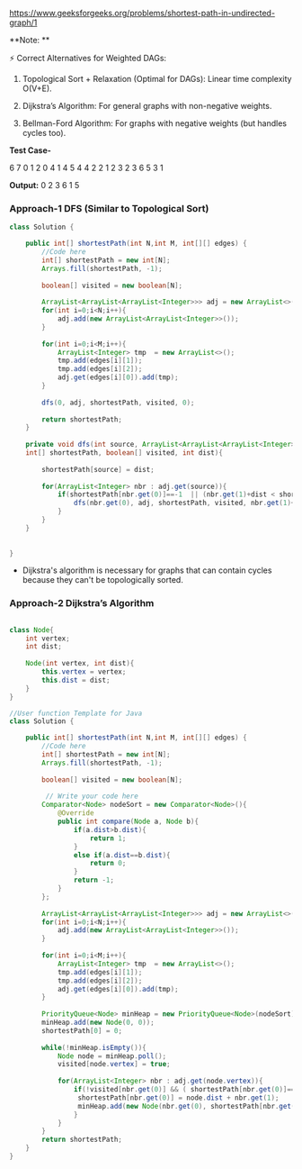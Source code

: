 https://www.geeksforgeeks.org/problems/shortest-path-in-undirected-graph/1

**Note: **

⚡ Correct Alternatives for Weighted DAGs:

1. Topological Sort + Relaxation (Optimal for DAGs): Linear time complexity O(V+E).

2. Dijkstra’s Algorithm: For general graphs with non-negative weights.

3. Bellman-Ford Algorithm: For graphs with negative weights (but handles cycles too).

**Test Case-**

6 7
0 1 2
0 4 1
4 5 4
4 2 2
1 2 3
2 3 6
5 3 1

**Output:** 0 2 3 6 1 5


### Approach-1 DFS (Similar to Topological Sort)

```java
class Solution {

	public int[] shortestPath(int N,int M, int[][] edges) {
		//Code here
		int[] shortestPath = new int[N];
        Arrays.fill(shortestPath, -1);
        
        boolean[] visited = new boolean[N];
        
        ArrayList<ArrayList<ArrayList<Integer>>> adj = new ArrayList<>();
        for(int i=0;i<N;i++){
            adj.add(new ArrayList<ArrayList<Integer>>());
        }
        
        for(int i=0;i<M;i++){
            ArrayList<Integer> tmp  = new ArrayList<>();
            tmp.add(edges[i][1]);
            tmp.add(edges[i][2]);
            adj.get(edges[i][0]).add(tmp);
        }
        
        dfs(0, adj, shortestPath, visited, 0);
        
        return shortestPath;
	}
	
	private void dfs(int source, ArrayList<ArrayList<ArrayList<Integer>>> adj, 
	int[] shortestPath, boolean[] visited, int dist){
	    
	    shortestPath[source] = dist;
	    
	    for(ArrayList<Integer> nbr : adj.get(source)){
	        if(shortestPath[nbr.get(0)]==-1  || (nbr.get(1)+dist < shortestPath[nbr.get(0)])){
	            dfs(nbr.get(0), adj, shortestPath, visited, nbr.get(1)+dist);
	        }
	    }
	}
	
	
}
```

* Dijkstra's algorithm is necessary for graphs that can contain cycles because they can't be topologically sorted. 

### Approach-2 Dijkstra’s Algorithm

```java

class Node{
    int vertex;
    int dist;
    
    Node(int vertex, int dist){
        this.vertex = vertex;
        this.dist = dist;
    }
}

//User function Template for Java
class Solution {

	public int[] shortestPath(int N,int M, int[][] edges) {
		//Code here
		int[] shortestPath = new int[N];
        Arrays.fill(shortestPath, -1);
        
        boolean[] visited = new boolean[N];
        
         // Write your code here
        Comparator<Node> nodeSort = new Comparator<Node>(){
            @Override
            public int compare(Node a, Node b){
                if(a.dist>b.dist){
                    return 1;
                }
                else if(a.dist==b.dist){
                    return 0;
                }
                return -1;
            } 
        };
        
        ArrayList<ArrayList<ArrayList<Integer>>> adj = new ArrayList<>();
        for(int i=0;i<N;i++){
            adj.add(new ArrayList<ArrayList<Integer>>());
        }
        
        for(int i=0;i<M;i++){
            ArrayList<Integer> tmp  = new ArrayList<>();
            tmp.add(edges[i][1]);
            tmp.add(edges[i][2]);
            adj.get(edges[i][0]).add(tmp);
        }
        
        PriorityQueue<Node> minHeap = new PriorityQueue<Node>(nodeSort);
        minHeap.add(new Node(0, 0));
        shortestPath[0] = 0;
        
        while(!minHeap.isEmpty()){
            Node node = minHeap.poll();
            visited[node.vertex] = true;
            
            for(ArrayList<Integer> nbr : adj.get(node.vertex)){
                if(!visited[nbr.get(0)] && ( shortestPath[nbr.get(0)]==-1 || (node.dist + nbr.get(1)) < shortestPath[nbr.get(0)])){
                 shortestPath[nbr.get(0)] = node.dist + nbr.get(1);
                 minHeap.add(new Node(nbr.get(0), shortestPath[nbr.get(0)]));
                }
            }
        } 
        return shortestPath;
	}
}
```
